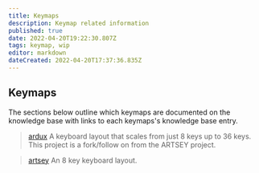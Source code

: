 ```yaml
---
title: Keymaps
description: Keymap related information
published: true
date: 2022-04-20T19:22:30.807Z
tags: keymap, wip
editor: markdown
dateCreated: 2022-04-20T17:37:36.835Z
---
```


## Keymaps

The sections below outline which keymaps are documented on the knowledge base with links to each keymaps's knowledge base entry.

> [ardux](/keymaps/ardux)
A keyboard layout that scales from just 8 keys up to 36 keys. This project is a fork/follow on from the ARTSEY project.

> [artsey](/keymaps/artsey)
An 8 key keyboard layout.
